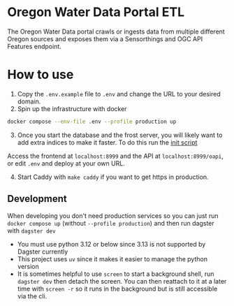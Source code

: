 # Oregon Water Data Portal ETL

The Oregon Water Data portal crawls or ingests data from multiple different Oregon sources and exposes them via a Sensorthings and OGC API Features endpoint.

# How to use

1. Copy the `.env.example` file to `.env` and change the URL to your desired domain.
2. Spin up the infrastructure with docker

```sh
docker compose --env-file .env --profile production up
```

3. Once you start the database and the frost server, you will likely want to add extra indices to make it faster. To do this run the [init script](./docker/frost/wait-for-frost-and-init-db.sh)

Access the frontend at `localhost:8999` and the API at `localhost:8999/oapi`, or edit `.env` and deploy at your own URL.

4. Start Caddy with `make caddy` if you want to get https in production.

## Development

When developing you don't need production services so you can just run `docker compose up` (without `--profile production`) and then run dagster with `dagster dev`

- You must use python 3.12 or below since 3.13 is not supported by Dagster currently
- This project uses `uv` since it makes it easier to manage the python version
- It is sometimes helpful to use `screen` to start a background shell, run `dagster dev` then detach the screen. You can then reattach to it at a later time with `screen -r` so it runs in the background but is still accessible via the cli.

